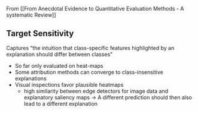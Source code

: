 From  [[From Anecdotal Evidence to Quantitative Evaluation Methods - A systematic Review]]
## Target Sensitivity
Captures “the intuition that class-specific features highlighted by
an explanation should differ between classes”
- So far only evaluated on heat-maps
- Some attribution methods can converge to class-insensitive explanations
- Visual inspections favor plausible heatmaps
	- high similarity between edge detectors for image data and explanatory saliency maps
-> A different prediction should then also lead to a different explanation


